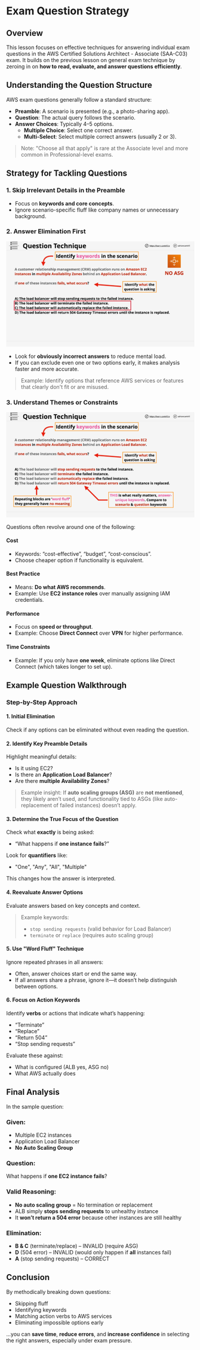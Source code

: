 # Exam Question Strategy

## Overview

This lesson focuses on effective techniques for answering individual exam questions in the AWS Certified Solutions Architect - Associate (SAA-C03) exam. It builds on the previous lesson on general exam technique by zeroing in on **how to read, evaluate, and answer questions efficiently**.

## Understanding the Question Structure

AWS exam questions generally follow a standard structure:

- **Preamble**: A scenario is presented (e.g., a photo-sharing app).
- **Question**: The actual query follows the scenario.
- **Answer Choices**: Typically 4–5 options.
  - **Multiple Choice**: Select one correct answer.
  - **Multi-Select**: Select multiple correct answers (usually 2 or 3).

> Note: "Choose all that apply" is rare at the Associate level and more common in Professional-level exams.

## Strategy for Tackling Questions

### 1. **Skip Irrelevant Details in the Preamble**

- Focus on **keywords and core concepts**.
- Ignore scenario-specific fluff like company names or unnecessary background.

### 2. **Answer Elimination First**

![alt text](image-1.png)

- Look for **obviously incorrect answers** to reduce mental load.
- If you can exclude even one or two options early, it makes analysis faster and more accurate.

> Example: Identify options that reference AWS services or features that clearly don't fit or are misused.

### 3. **Understand Themes or Constraints**

![alt text](image-2.png)

Questions often revolve around one of the following:

#### Cost

- Keywords: “cost-effective”, “budget”, “cost-conscious”.
- Choose cheaper option if functionality is equivalent.

#### Best Practice

- Means: **Do what AWS recommends**.
- Example: Use **EC2 instance roles** over manually assigning IAM credentials.

#### Performance

- Focus on **speed or throughput**.
- Example: Choose **Direct Connect** over **VPN** for higher performance.

#### Time Constraints

- Example: If you only have **one week**, eliminate options like Direct Connect (which takes longer to set up).

## Example Question Walkthrough

### Step-by-Step Approach

#### 1. **Initial Elimination**

Check if any options can be eliminated without even reading the question.

#### 2. **Identify Key Preamble Details**

Highlight meaningful details:

- Is it using EC2?
- Is there an **Application Load Balancer**?
- Are there **multiple Availability Zones**?

> Example insight: If **auto scaling groups (ASG)** are **not mentioned**, they likely aren’t used, and functionality tied to ASGs (like auto-replacement of failed instances) doesn’t apply.

#### 3. **Determine the True Focus of the Question**

Check what **exactly** is being asked:

- “What happens if **one instance fails**?”

Look for **quantifiers** like:

- "One", "Any", "All", "Multiple"

This changes how the answer is interpreted.

#### 4. **Reevaluate Answer Options**

Evaluate answers based on key concepts and context.

> Example keywords:
>
> - `stop sending requests` (valid behavior for Load Balancer)
> - `terminate` or `replace` (requires auto scaling group)

#### 5. **Use "Word Fluff" Technique**

Ignore repeated phrases in all answers:

- Often, answer choices start or end the same way.
- If all answers share a phrase, ignore it—it doesn’t help distinguish between options.

#### 6. **Focus on Action Keywords**

Identify **verbs** or actions that indicate what’s happening:

- “Terminate”
- “Replace”
- “Return 504”
- “Stop sending requests”

Evaluate these against:

- What is configured (ALB yes, ASG no)
- What AWS actually does

## Final Analysis

In the sample question:

### Given:

- Multiple EC2 instances
- Application Load Balancer
- **No Auto Scaling Group**

### Question:

What happens if **one EC2 instance fails**?

### Valid Reasoning:

- **No auto scaling group** = No termination or replacement
- ALB simply **stops sending requests** to unhealthy instance
- It **won’t return a 504 error** because other instances are still healthy

### Elimination:

- **B & C** (terminate/replace) – INVALID (require ASG)
- **D** (504 error) – INVALID (would only happen if **all** instances fail)
- **A** (stop sending requests) – CORRECT

## Conclusion

By methodically breaking down questions:

- Skipping fluff
- Identifying keywords
- Matching action verbs to AWS services
- Eliminating impossible options early

...you can **save time**, **reduce errors**, and **increase confidence** in selecting the right answers, especially under exam pressure.
